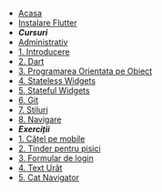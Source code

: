 * [Acasa](/)
* [Instalare Flutter](/install.md)
* ***Cursuri***
* [Administrativ](/administrativ.md)
* [1. Introducere](/introducere.md)
* [2. Dart](/dart1.md)
* [3. Programarea Orientata pe Obiect](/oop.md)
* [4. Stateless Widgets](/statelessWidgets.md)
* [5. Stateful Widgets](/statefulWidgets.md)
* [6. Git](/git.md)
* [7. Stiluri](/styles1.md)
* [8. Navigare](/navigation.md)
* ***Exerciții***
* [1. Cățel pe mobile](./exercitii/images.md)
* [2. Tinder pentru pisici](./exercitii/cat_tinder.md)
* [3. Formular de login](./exercitii/login_form.md)
* [4. Text Urât](./exercitii/ugly_text.md)
* [5. Cat Navigator](./exercitii/cat_navigator.md)